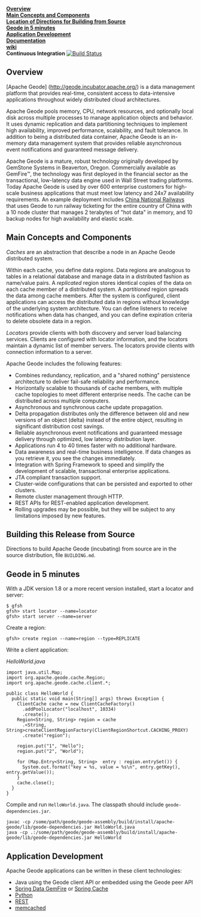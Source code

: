 **[Overview](#overview)**  
**[Main Concepts and Components](#concepts)**  
**[Location of Directions for Building from Source](#building)**  
**[Geode in 5 minutes](#started)**  
**[Application Development](#development)**  
**[Documentation](http://geode.docs.pivotal.io/)**  
**[wiki](https://cwiki.apache.org/confluence/display/GEODE/Index)**  
**Continuous Integration** [![Build Status](https://travis-ci.org/apache/incubator-geode.svg?branch=develop)](https://travis-ci.org/apache/incubator-geode)  

## <a name="overview"></a>Overview

[Apache Geode] (http://geode.incubator.apache.org/) is a data management platform that provides real-time, consistent access to data-intensive applications throughout widely distributed cloud architectures.

Apache Geode pools memory, CPU, network resources, and optionally local disk across multiple processes to manage application objects and behavior. It uses dynamic replication and data partitioning techniques to implement high availability, improved performance, scalability, and fault tolerance. In addition to being a distributed data container, Apache Geode is an in-memory data management system that provides reliable asynchronous event notifications and guaranteed message delivery.

Apache Geode is a mature, robust technology originally developed by GemStone Systems in Beaverton, Oregon. Commercially available as GemFire™, the technology was first deployed in the financial sector as the transactional, low-latency data engine used in Wall Street trading platforms.  Today Apache Geode is used by over 600 enterprise customers for high-scale business applications that must meet low latency and 24x7 availability requirements. An example deployment includes [China National Railways](http://pivotal.io/big-data/case-study/scaling-online-sales-for-the-largest-railway-in-the-world-china-railway-corporation) that uses Geode to run railway ticketing for the entire country of China with a 10 node cluster that manages 2 terabytes of "hot data" in memory, and 10 backup nodes for high availability and elastic scale.

## <a name="concepts"></a>Main Concepts and Components

_Caches_ are an abstraction that describe a node in an Apache Geode distributed system.

Within each cache, you define data _regions_. Data regions are analogous to tables in a relational database and manage data in a distributed fashion as name/value pairs. A _replicated_ region stores identical copies of the data on each cache member of a distributed system. A _partitioned_ region spreads the data among cache members. After the system is configured, client applications can access the distributed data in regions without knowledge of the underlying system architecture. You can define listeners to receive notifications when data has changed, and you can define expiration criteria to delete obsolete data in a region.

_Locators_ provide clients with both discovery and server load balancing services. Clients are configured with locator information, and the locators maintain a dynamic list of member servers. The locators provide clients with connection information to a server. 

Apache Geode includes the following features:

* Combines redundancy, replication, and a "shared nothing" persistence architecture to deliver fail-safe reliability and performance.
* Horizontally scalable to thousands of cache members, with multiple cache topologies to meet different enterprise needs. The cache can be distributed across multiple computers.
* Asynchronous and synchronous cache update propagation.
* Delta propagation distributes only the difference between old and new versions of an object (delta) instead of the entire object, resulting in significant distribution cost savings.
* Reliable asynchronous event notifications and guaranteed message delivery through optimized, low latency distribution layer.
* Applications run 4 to 40 times faster with no additional hardware.
* Data awareness and real-time business intelligence. If data changes as you retrieve it, you see the changes immediately.
* Integration with Spring Framework to speed and simplify the development of scalable, transactional enterprise applications.
* JTA compliant transaction support.
* Cluster-wide configurations that can be persisted and exported to other clusters.
* Remote cluster management through HTTP.
* REST APIs for REST-enabled application development.
* Rolling upgrades may be possible, but they will be subject to any limitations imposed by new features.

## <a name="building"></a>Building this Release from Source

Directions to build Apache Geode (incubating) from source are in the source distribution, file `BUILDING.md`.

## <a name="started"></a>Geode in 5 minutes

With a JDK version 1.8 or a more recent version installed,
start a locator and server:

    $ gfsh
    gfsh> start locator --name=locator
    gfsh> start server --name=server

Create a region:

    gfsh> create region --name=region --type=REPLICATE

Write a client application:

_HelloWorld.java_

    import java.util.Map;
    import org.apache.geode.cache.Region;
    import org.apache.geode.cache.client.*;

    public class HelloWorld {
      public static void main(String[] args) throws Exception {
        ClientCache cache = new ClientCacheFactory()
          .addPoolLocator("localhost", 10334)
          .create();
        Region<String, String> region = cache
          .<String, String>createClientRegionFactory(ClientRegionShortcut.CACHING_PROXY)
          .create("region");

        region.put("1", "Hello");
        region.put("2", "World");

        for (Map.Entry<String, String>  entry : region.entrySet()) {
          System.out.format("key = %s, value = %s\n", entry.getKey(), entry.getValue());
        }
        cache.close();
      }
    }

Compile and run `HelloWorld.java`.  The classpath should include `geode-dependencies.jar`.

    javac -cp /some/path/geode/geode-assembly/build/install/apache-geode/lib/geode-dependencies.jar HelloWorld.java
    java -cp .:/some/path/geode/geode-assembly/build/install/apache-geode/lib/geode-dependencies.jar HelloWorld

## <a name="development"></a>Application Development

Apache Geode applications can be written in these client technologies:

* Java using the Geode client API or embedded using the Geode peer API
* [Spring Data GemFire](http://projects.spring.io/spring-data-gemfire/) or [Spring Cache](http://docs.spring.io/spring/docs/current/spring-framework-reference/html/cache.html)
* [Python](https://github.com/gemfire/py-gemfire-rest)
* [REST](http://geode.docs.pivotal.io/docs/rest_apps/book_intro.html)
* [memcached](https://cwiki.apache.org/confluence/display/GEODE/Moving+from+memcached+to+gemcached)

